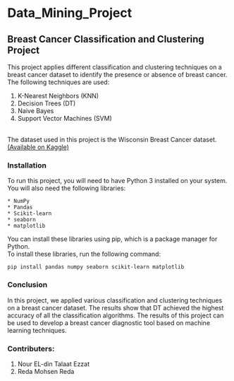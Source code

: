 # Data_Mining_Project
## Breast Cancer Classification and Clustering Project
This project applies different classification and clustering techniques on a breast cancer dataset to identify the presence or absence of breast cancer. The following techniques are used:
</br>
1. K-Nearest Neighbors (KNN)
2. Decision Trees (DT)
3. Naive Bayes
4. Support Vector Machines (SVM)
</br>
The dataset used in this project is the Wisconsin Breast Cancer dataset. <a href="https://www.kaggle.com/datasets/uciml/breast-cancer-wisconsin-data" target="_blank">(Available on Kaggle)</a>

### Installation
To run this project, you will need to have Python 3 installed on your system. You will also need the following libraries:
```
* NumPy
* Pandas
* Scikit-learn
* seaborn
* matplotlib
```
You can install these libraries using pip, which is a package manager for Python.</br> To install these libraries, run the following command:
```
pip install pandas numpy seaborn scikit-learn matplotlib

```

### Conclusion
In this project, we applied various classification and clustering techniques on a breast cancer dataset. 
The results show that DT achieved the highest accuracy of all the classification algorithms.
The results of this project can be used to develop a breast cancer diagnostic tool based on machine learning techniques.

### Contributers:
1. Nour EL-din Talaat Ezzat
2. Reda Mohsen Reda
